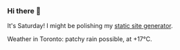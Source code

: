 ### Hi there :wave:

It's Saturday! I might be polishing my [static site generator](https://github.com/bewuethr/pandoc-bash-blog).

Weather in Toronto: patchy rain possible, at +17°C.
